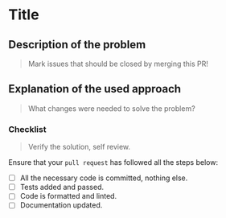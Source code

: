 # Title

## Description of the problem

> Mark issues that should be closed by merging this PR!

## Explanation of the used approach

> What changes were needed to solve the problem?

### Checklist

> Verify the solution, self review.

Ensure that your `pull request` has followed all the steps below:

- [ ] All the necessary code is committed, nothing else.
- [ ] Tests added and passed.
- [ ] Code is formatted and linted.
- [ ] Documentation updated.
